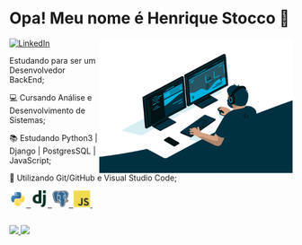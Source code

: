 # Opa! Meu nome é Henrique Stocco 👾

<img src = ".github\banner.gif" width = "344px" height = "240" align = "right">

<div id="badges">
  <a href = "https://www.linkedin.com/in/henrique-stocco-machado-a80255245">
    <img src="https://img.shields.io/badge/LinkedIn-blue?style=for-the-badge&logo=linkedin&logoColor=white" alt="LinkedIn"/>
  </a>
</div>

Estudando para ser um Desenvolvedor BackEnd;

💻 Cursando Análise e Desenvolvimento de Sistemas;

📚 Estudando Python3 | Django | PostgresSQL | JavaScript;

🧰 Utilizando Git/GitHub e Visual Studio Code;

<div>
<a href = "https://github.com/HenriqueStocco">
  <img src="https://raw.githubusercontent.com/devicons/devicon/master/icons/python/python-original.svg" title="Python3"
  alt="Python" width="30" height="30"/>&nbsp;
   </a>
<a href = "https://github.com/HenriqueStocco">
  <img src="https://raw.githubusercontent.com/devicons/devicon/master/icons/django/django-plain.svg" title="Django"
  alt="Django" width="30" height="30"/>&nbsp;
   </a>
<a href = "https://github.com/HenriqueStocco">
  <img src="https://raw.githubusercontent.com/devicons/devicon/master/icons/postgresql/postgresql-original.svg"
  title="PostgresSQL" alt="Postgres" width="30" height="30"/>&nbsp;
   </a>
<a href = "https://github.com/HenriqueStocco">
  <img src="https://raw.githubusercontent.com/devicons/devicon/master/icons/javascript/javascript-original.svg" title="JavaScript" alt="JavaScript"width="30" height="30"/>&nbsp;
  </a>
</div>

##

<div align = "left">
<a href = "https://github.com/HenriqueStocco">
  <img height = "180em" src="https://github-readme-stats.vercel.app/api/top-langs/?username=HenriqueStocco&show_icons=true&theme=tokyonight&count_private=true"/>
</a>
<a href = "https://github.com/HenriqueStocco">
  <img height = "180em" src="https://github-readme-stats.vercel.app/api?username=HenriqueStocco&show_icons=true&show_icons=true&theme=tokyonight&count_private=true" />
</a>
</div>
